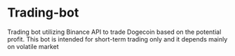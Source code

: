 # Trading-bot
Trading bot utilizing Binance API to trade Dogecoin based on the potential profit. This bot is intended for short-term trading only and it depends mainly on volatile market
